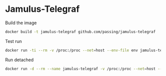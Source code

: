 # Jamulus-Telegraf

Build the image

```sh
docker build -t jamulus-telegraf github.com/passing/jamulus-telegraf
```

Test run

```sh
docker run -ti --rm -v /proc:/proc --net=host --env-file env jamulus-telegraf --test
```

Run detached

```sh
docker run -d --rm --name jamulus-telegraf -v /proc:/proc --net=host --env-file env jamulus-telegraf
```

